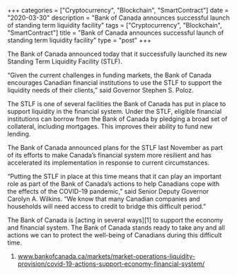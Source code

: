 +++
categories = ["Cryptocurrency", "Blockchain", "SmartContract"]
date = "2020-03-30"
description = "Bank of Canada announces successful launch of standing term liquidity facility"
tags = ["Cryptocurrency", "Blockchain", "SmartContract"]
title = "Bank of Canada announces successful launch of standing term liquidity facility"
type = "post"
+++

The Bank of Canada announced today that it successfully launched its new
Standing Term Liquidity Facility (STLF).

“Given the current challenges in funding markets, the Bank of Canada
encourages Canadian financial institutions to use the STLF to support
the liquidity needs of their clients,” said Governor Stephen S. Poloz.

The STLF is one of several facilities the Bank of Canada has put in
place to support liquidity in the financial system. Under the STLF,
eligible financial institutions can borrow from the Bank of Canada by
pledging a broad set of collateral, including mortgages. This improves
their ability to fund new lending.

The Bank of Canada announced plans for the STLF last November as part of
its efforts to make Canada’s financial system more resilient and has
accelerated its implementation in response to current circumstances.

“Putting the STLF in place at this time means that it can play an
important role as part of the Bank of Canada’s actions to help Canadians
cope with the effects of the COVID-19 pandemic,” said Senior Deputy
Governor Carolyn A. Wilkins. “We know that many Canadian companies and
households will need access to credit to bridge this difficult period.”

The Bank of Canada is [acting in several ways][1] to support the economy
and financial system. The Bank of Canada stands ready to take any and
all actions we can to protect the well-being of Canadians during this
difficult time.

   1. www.bankofcanada.ca/markets/market-operations-liquidity-provision/covid-19-actions-support-economy-financial-system/